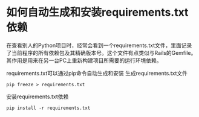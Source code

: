 # 如何自动生成和安装requirements.txt依赖


在查看别人的Python项目时，经常会看到一个requirements.txt文件，里面记录了当前程序的所有依赖包及其精确版本号。这个文件有点类似与Rails的Gemfile。其作用是用来在另一台PC上重新构建项目所需要的运行环境依赖。

requirements.txt可以通过pip命令自动生成和安装
生成requirements.txt文件
```
pip freeze > requirements.txt
```
安装requirements.txt依赖
```
pip install -r requirements.txt
```